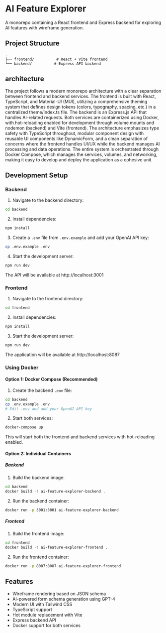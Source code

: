# AI Feature Explorer

A monorepo containing a React frontend and Express backend for exploring AI features with wireframe generation.

## Project Structure

```
.
├── frontend/          # React + Vite frontend
└── backend/          # Express API backend
```

## architecture
The project follows a modern monorepo architecture with a clear separation between frontend and backend services. The frontend is built with React, TypeScript, and Material-UI (MUI), utilizing a comprehensive theming system that defines design tokens (colors, typography, spacing, etc.) in a centralized theme/index.ts file. The backend is an Express.js API that handles AI-related requests. Both services are containerized using Docker, with hot-reloading enabled for development through volume mounts and nodemon (backend) and Vite (frontend). The architecture emphasizes type safety with TypeScript throughout, modular component design with reusable UI components like DynamicForm, and a clean separation of concerns where the frontend handles UI/UX while the backend manages AI processing and data operations. The entire system is orchestrated through Docker Compose, which manages the services, volumes, and networking, making it easy to develop and deploy the application as a cohesive unit.

## Development Setup

### Backend

1. Navigate to the backend directory:
```bash
cd backend
```

2. Install dependencies:
```bash
npm install
```

3. Create a `.env` file from `.env.example` and add your OpenAI API key:
```bash
cp .env.example .env
```

4. Start the development server:
```bash
npm run dev
```

The API will be available at http://localhost:3001

### Frontend

1. Navigate to the frontend directory:
```bash
cd frontend
```

2. Install dependencies:
```bash
npm install
```

3. Start the development server:
```bash
npm run dev
```

The application will be available at http://localhost:8087

### Using Docker

#### Option 1: Docker Compose (Recommended)

1. Create the backend `.env` file:
```bash
cd backend
cp .env.example .env
# Edit .env and add your OpenAI API key
```

2. Start both services:
```bash
docker-compose up
```

This will start both the frontend and backend services with hot-reloading enabled.

#### Option 2: Individual Containers

##### Backend

1. Build the backend image:
```bash
cd backend
docker build -t ai-feature-explorer-backend .
```

2. Run the backend container:
```bash
docker run -p 3001:3001 ai-feature-explorer-backend
```

##### Frontend

1. Build the frontend image:
```bash
cd frontend
docker build -t ai-feature-explorer-frontend .
```

2. Run the frontend container:
```bash
docker run -p 8087:8087 ai-feature-explorer-frontend
```

## Features

- Wireframe rendering based on JSON schema
- AI-powered form schema generation using GPT-4
- Modern UI with Tailwind CSS
- TypeScript support
- Hot module replacement with Vite
- Express backend API
- Docker support for both services